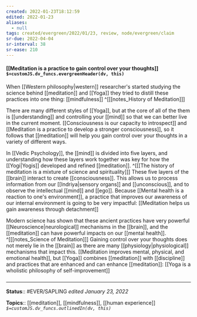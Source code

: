 ```yaml
---
created: 2022-01-23T18:12:59 
edited: 2022-01-23
aliases:
  - null
tags: created/evergreen/2022/01/23, review, node/evergreen/claim
sr-due: 2022-04-04
sr-interval: 38
sr-ease: 210
---
```


#### [[Meditation is a practice to gain control over your thoughts]] `$=customJS.dv_funcs.evergreenHeader(dv, this)`

When [[Western philosophy|western]] researcher's started studying the science behind [[meditation]] and [[Yoga]] they tried to distill these practices into one thing:  [[mindfulness]]
^[[[notes_History of Meditation]]]

There are many different styles of [[Yoga]], but at the core of all of the them is [[understanding]] and controlling your [[mind]] so that we can better live in the current moment.
[[Consciousness is our capacity to introspect]]
and [[Meditation is a practice to develop a stronger consciousness]],
so it follows that
[[meditation]] will help you gain control over your thoughts in a variety of different ways.

In [[Vedic Psychology]], the [[mind]] is divided into five layers, and understanding how these layers work together was key for how the [[Yogi|Yogis]] developed and refined [[meditation]].
^[[[The history of meditation is a mixture of science and spirituality]]]
These five layers of the [[brain]] interact to create [[consciousness]].
This allows us to process information from our [[Indriya|sensory organs]] and [[unconscious]], and to observe the intellectual [[mind]] and [[ego]].
Because [[Mental health is a reaction to one's environment]], a practice that improves our awareness of our internal environment is going to be very impactful:
[[Meditation helps us gain awareness through detachment]]

Modern science has shown that these ancient practices have very powerful [[Neuroscience|neurological]] mechanisms in the [[brain]], and the [[meditation]] can have powerful impacts on our [[mental health]]. 
^[[[notes_Science of Meditation]]]
Gaining control over your thoughts does not merely lie in the [[brain]] as there are many [[physiology|physiological]] mechanisms that impact this. 
[[Meditation improves mental, physical, and emotional health]], but 
[[Yoga]] combines [[meditation]] with [[discipline]] and practices that are enhanced and can enhance [[meditation]]:
[[Yoga is a wholistic philosophy of self-improvement]]

### <hr class="footnote"/>

**Status**:: #EVER/SAPLING 
*edited January 23, 2022*

**Topics**:: [[meditation]], [[mindfulness]], [[human experience]]
*`$=customJS.dv_funcs.outlinedIn(dv, this)`*

